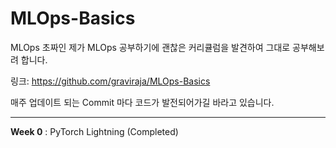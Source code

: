 # MLOps-Basics

MLOps 초짜인 제가 MLOps 공부하기에 괜찮은 커리큘럼을 발견하여 그대로 공부해보려 합니다. 

링크: https://github.com/graviraja/MLOps-Basics 

매주 업데이트 되는 Commit 마다 코드가 발전되어가길 바라고 있습니다.

- - -

**Week 0** : PyTorch Lightning (Completed)
